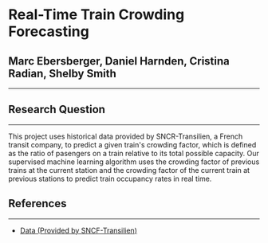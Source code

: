 # Real-Time Train Crowding Forecasting
## Marc Ebersberger, Daniel Harnden, Cristina Radian, Shelby Smith
---

## Research Question
---

This project uses historical data provided by SNCR-Transilien, a French transit company, to predict a given train's crowding factor, which is defined as the ratio of pasengers on a train relative to its total possible capacity. Our supervised machine learning algorithm uses the crowding factor of previous trains at the current station and the crowding factor of the current train at previous stations to predict train occupancy rates in real time.

## References
---

*   [Data (Provided by SNCF-Transilien)](https://challengedata.ens.fr/participants/challenges/89/)